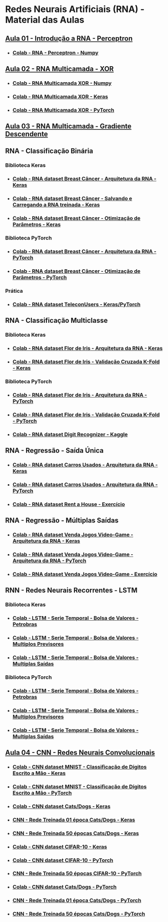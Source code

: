 # Redes Neurais Artificiais (RNA) - Material das Aulas

## [Aula 01 - Introdução a RNA - Perceptron](https://github.com/gustavowillam/RNA/blob/main/slides/01_Aula%2001-RNA-Redes%20Neurais%20Artificiais%20Perceptron.pdf)

* ### [Colab - RNA - Perceptron - Numpy](https://colab.research.google.com/drive/1Xx7coBRDIvu5TgAHlB8Uo40ehfXdgNXh?usp=sharing)

## [Aula 02 - RNA Multicamada - XOR](https://github.com/gustavowillam/RNA/blob/main/slides/02_Aula%2002-RNA-Redes%20Neurais%20Artificiais%20Multicamada_XOR.pdf)

* ### [Colab - RNA Multicamada XOR - Numpy](https://colab.research.google.com/drive/16nIE5-OZubxDTmGCcTPDgpOQn3be1MbU?usp=sharing)

* ### [Colab - RNA Multicamada XOR - Keras](https://colab.research.google.com/drive/1Jwmv_kvKXOXefpoMLAoNGHP24n_DtxwK?usp=sharing)

* ### [Colab - RNA Multicamada XOR - PyTorch](https://colab.research.google.com/drive/1JRALbhD7DGZ6ei8LxTnle4PzMPf7XnQV?usp=sharing)

## [Aula 03 - RNA Multicamada - Gradiente Descendente](https://github.com/gustavowillam/RNA/blob/main/slides/03_Aula%2003-RNA-Redes%20Neurais%20Artificiais%20Gradient_Descending.pdf)


## RNA - Classificação Binária


### Biblioteca Keras

* ### [Colab - RNA dataset Breast Câncer - Arquitetura da RNA - Keras](https://colab.research.google.com/drive/15k7ht1S4g2ppJnW4WRBmx2W2TBezN4pI?usp=sharing)

* ### [Colab - RNA dataset Breast Câncer - Salvando e Carregando a RNA treinada - Keras](https://colab.research.google.com/drive/1N2LqhgHw8oqCKFZRlFKo1QPQ_dw3GrLm?usp=sharing)

* ### [Colab - RNA dataset Breast Câncer - Otimização de Parâmetros - Keras](https://colab.research.google.com/drive/1i98lqvPudle-LuWsF_LbcZrsPGZAKpQA?usp=sharing)


### Biblioteca PyTorch

* ### [Colab - RNA dataset Breast Câncer - Arquitetura da RNA - PyTorch](https://colab.research.google.com/drive/1wmEK8zqH6EkCnOA4yQ8nFaIVtRsU3v57?usp=sharing)

* ### [Colab - RNA dataset Breast Câncer - Otimização de Parâmetros - PyTorch](https://colab.research.google.com/drive/1PQUyl61OaHB75oe_nDpArqR0_AU0ianA?usp=sharing)

### Prática

* ### [Colab - RNA dataset TeleconUsers - Keras/PyTorch](https://colab.research.google.com/drive/1a_6pVuSO2xYDYs4WLRmhUYYFWe6qP8Ux?usp=sharing)


## RNA - Classificação Multiclasse

### Biblioteca Keras

* ### [Colab - RNA dataset Flor de Iris - Arquitetura da RNA - Keras](https://colab.research.google.com/drive/1lJS898BOhbzQOhlh8bLHwcYscSYIAKUL?usp=sharing)

* ### [Colab - RNA dataset Flor de Iris - Validação Cruzada K-Fold - Keras](https://colab.research.google.com/drive/1UjQv7Wo11vdknnvwYGgTe2qQLb71yacz?usp=sharing)

### Biblioteca PyTorch

* ### [Colab - RNA dataset Flor de Iris - Arquitetura da RNA - PyTorch](https://colab.research.google.com/drive/1_MM0vGUADQJfhJtWCCjDs45PsgAp6w92?usp=sharing)

* ### [Colab - RNA dataset Flor de Iris - Validação Cruzada K-Fold - PyTorch](https://colab.research.google.com/drive/1yiy6oAzirBE4DrfYGCGX6KNoMZmhwIVp?usp=sharing)

* ### [Colab - RNA dataset Digit Recognizer - Kaggle](https://colab.research.google.com/drive/1aGz9CwnmE-wmBvvESVc2qWb9oOXOD9Dy?usp=sharing)


## RNA - Regressão - Saída Única

* ### [Colab - RNA dataset Carros Usados - Arquitetura da RNA - Keras](https://colab.research.google.com/drive/1QjVHyxI1dec4m0f20S9-VXlu6RaqMePj?usp=sharing)

* ### [Colab - RNA dataset Carros Usados - Arquitetura da RNA - PyTorch](https://colab.research.google.com/drive/1nwLJb0fo1wdW-6NGRWXDitluP1TdlLX7?usp=sharing)

* ### [Colab - RNA dataset Rent a House  - Exercício](https://colab.research.google.com/drive/1CDQMQRjtPmOL5G6fwpe8ZMw3JCrSZO9w?usp=sharing)
  

## RNA - Regressão - Múltiplas Saídas

* ### [Colab - RNA dataset Venda Jogos Video-Game - Arquitetura da RNA - Keras](https://colab.research.google.com/drive/1rd7cys6WuWMa6zRg8W8l2dOUaQtvMnaF?usp=sharing)

* ### [Colab - RNA dataset Venda Jogos Video-Game - Arquitetura da RNA - PyTorch](https://colab.research.google.com/drive/1kI5Ml4PgkATGQ2vb5p-LAYuU2MV0G1zr?usp=sharing)

* ### [Colab - RNA dataset Venda Jogos Video-Game  - Exercício](https://colab.research.google.com/drive/1RGk7nMSfBcWmRwLSNMdSdNsJOroXfznW?usp=sharing)



## RNN - Redes Neurais Recorrentes - LSTM 

### Biblioteca Keras

* ### [Colab - LSTM - Serie Temporal - Bolsa de Valores - Petrobras](https://colab.research.google.com/drive/1vuTREeI1E3pCu4ptgxcooycD9FI_vrkE?usp=sharing)

* ### [Colab - LSTM - Serie Temporal - Bolsa de Valores - Multiplos Previsores](https://colab.research.google.com/drive/150mgQi5sgLyMVDSd0bAHupgzC91tKDT_?usp=sharing)

* ### [Colab - LSTM - Serie Temporal - Bolsa de Valores - Multiplas Saídas](https://colab.research.google.com/drive/1eknfx2K1tiRTxD7nrdRlq2J9V4AA7yHh?usp=sharing)


### Biblioteca PyTorch

* ### [Colab - LSTM - Serie Temporal - Bolsa de Valores - Petrobras](https://colab.research.google.com/drive/1WwP13ClMV7nLehtryK-gS0DKKErufw0o?usp=sharing)

* ### [Colab - LSTM - Serie Temporal - Bolsa de Valores - Multiplos Previsores](https://colab.research.google.com/drive/1plRidsj8Q5WjOFaPmi7gj5q3ApheXvSc?usp=sharing)

* ### [Colab - LSTM - Serie Temporal - Bolsa de Valores - Multiplas Saídas](https://colab.research.google.com/drive/1ezWqk1kj5vtg1mopO09AlrgktgJrrZAB?usp=sharing)


## [Aula 04 - CNN - Redes Neurais Convolucionais](https://github.com/gustavowillam/RNA/blob/main/slides/04_Aula%2004-CNN-Redes%20Neurais%20Convolucionais.pdf)

* ### [Colab - CNN dataset MNIST - Classificação de Dígitos Escrito a Mão - Keras](https://colab.research.google.com/drive/1Jkgl_9i0-Y9qdkpGLk2D3z9dyC_UDhqf?usp=sharing)

* ### [Colab - CNN dataset MNIST - Classificação de Dígitos Escrito a Mão - PyTorch](https://colab.research.google.com/drive/1ND3eO20Xd9RSEoLepk0jECLHU71dQZMA?usp=sharing)

* ### [Colab - CNN dataset Cats/Dogs - Keras](https://colab.research.google.com/drive/1-FjD-DehKkd3ffLhyZLxq8yhIOdAls1n?usp=sharing)

* ### [CNN - Rede Treinada 01 época Cats/Dogs - Keras](https://github.com/gustavowillam/RNA/blob/main/redes_treinadas/model_cat_dog_01_Keras.zip)

* ### [CNN - Rede Treinada 50 épocas Cats/Dogs - Keras](https://github.com/gustavowillam/RNA/blob/main/redes_treinadas/model_cat_dog_50_Keras.zip)

* ### [Colab - CNN dataset CIFAR-10 - Keras](https://colab.research.google.com/drive/1plsPt8-PzUWdoGqvUjk-KFZ2ur02Z4kZ?usp=sharing)

* ### [Colab - CNN dataset CIFAR-10 - PyTorch](https://colab.research.google.com/drive/1JSqHEJU02-Ew79y0vGe2XWdFRPA8Clqe?usp=sharing)

* ### [CNN - Rede Treinada 50 épocas CIFAR-10 - PyTorch](https://github.com/gustavowillam/RNA/blob/main/redes_treinadas/model_CIFAR10_PyTorch.zip)
  
* ### [Colab - CNN dataset Cats/Dogs - PyTorch](https://colab.research.google.com/drive/1QiuZ200MG84fH-kqlXIL6HLDQQMbRHa8?usp=sharing)

* ### [CNN - Rede Treinada 01 época  Cats/Dogs - PyTorch](https://github.com/gustavowillam/RNA/blob/main/redes_treinadas/model_cat_dog_01_PyTorch.zip)

* ### [CNN - Rede Treinada 50 épocas Cats/Dogs - PyTorch](https://github.com/gustavowillam/RNA/blob/main/redes_treinadas/model_cat_dog_50_PyTorch.zip)


